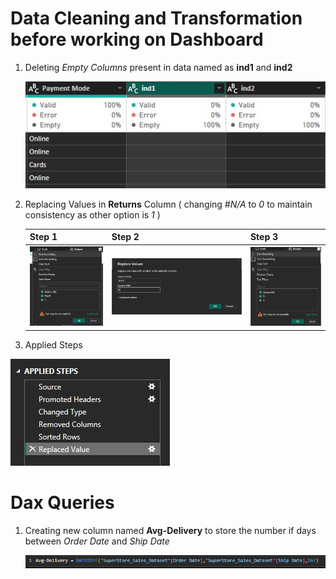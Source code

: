 # Data Cleaning and Transformation before working on Dashboard

1. Deleting *Empty Columns* present in data named as **ind1** and **ind2**

   ![Image Alt](https://github.com/Adhyan-1404/Power-BI-Projects/blob/18461eb99664e3fabc14014bcdea59e2525fc20c/Dashboard%201/Image%20Assets/1%20(%20delete%20empty%20columns%20).jpg)

3. Replacing Values in **Returns** Column ( changing *#N/A* to *0* to maintain consistency as other option is *1* )

   | Step 1 | Step 2 | Step 3 |
   |---------|---------|---------|
   | ![Image Alt](https://github.com/Adhyan-1404/Power-BI-Projects/blob/18461eb99664e3fabc14014bcdea59e2525fc20c/Dashboard%201/Image%20Assets/2%20(%20replace%20na%20).jpg) | ![Image Alt](https://github.com/Adhyan-1404/Power-BI-Projects/blob/18461eb99664e3fabc14014bcdea59e2525fc20c/Dashboard%201/Image%20Assets/2.1.jpg) | ![Image Alt](https://github.com/Adhyan-1404/Power-BI-Projects/blob/18461eb99664e3fabc14014bcdea59e2525fc20c/Dashboard%201/Image%20Assets/2.2.jpg) |

3. Applied Steps

![Image Alt](https://github.com/Adhyan-1404/Power-BI-Projects/blob/18461eb99664e3fabc14014bcdea59e2525fc20c/Dashboard%201/Image%20Assets/3.jpg)


# Dax Queries

1. Creating new column named **Avg-Delivery** to store the number if days between *Order Date* and *Ship Date*

   ![Image Alt](https://github.com/Adhyan-1404/Power-BI-Projects/blob/18461eb99664e3fabc14014bcdea59e2525fc20c/Dashboard%201/Image%20Assets/4%20(%20new%20column%20using%20DAX%20).png)

